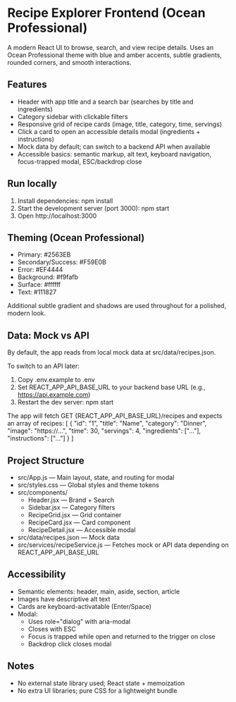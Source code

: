 # Recipe Explorer Frontend (Ocean Professional)

A modern React UI to browse, search, and view recipe details. Uses an Ocean Professional theme with blue and amber accents, subtle gradients, rounded corners, and smooth interactions.

## Features
- Header with app title and a search bar (searches by title and ingredients)
- Category sidebar with clickable filters
- Responsive grid of recipe cards (image, title, category, time, servings)
- Click a card to open an accessible details modal (ingredients + instructions)
- Mock data by default; can switch to a backend API when available
- Accessible basics: semantic markup, alt text, keyboard navigation, focus-trapped modal, ESC/backdrop close

## Run locally
1. Install dependencies:
   npm install
2. Start the development server (port 3000):
   npm start
3. Open http://localhost:3000

## Theming (Ocean Professional)
- Primary: #2563EB
- Secondary/Success: #F59E0B
- Error: #EF4444
- Background: #f9fafb
- Surface: #ffffff
- Text: #111827

Additional subtle gradient and shadows are used throughout for a polished, modern look.

## Data: Mock vs API
By default, the app reads from local mock data at src/data/recipes.json.

To switch to an API later:
1. Copy .env.example to .env
2. Set REACT_APP_API_BASE_URL to your backend base URL (e.g., https://api.example.com)
3. Restart the dev server:
   npm start

The app will fetch GET {REACT_APP_API_BASE_URL}/recipes and expects an array of recipes:
[
  {
    "id": "1",
    "title": "Name",
    "category": "Dinner",
    "image": "https://...",
    "time": 30,
    "servings": 4,
    "ingredients": ["..."],
    "instructions": ["..."]
  }
]

## Project Structure
- src/App.js — Main layout, state, and routing for modal
- src/styles.css — Global styles and theme tokens
- src/components/
  - Header.jsx — Brand + Search
  - Sidebar.jsx — Category filters
  - RecipeGrid.jsx — Grid container
  - RecipeCard.jsx — Card component
  - RecipeDetail.jsx — Accessible modal
- src/data/recipes.json — Mock data
- src/services/recipeService.js — Fetches mock or API data depending on REACT_APP_API_BASE_URL

## Accessibility
- Semantic elements: header, main, aside, section, article
- Images have descriptive alt text
- Cards are keyboard-activatable (Enter/Space)
- Modal:
  - Uses role="dialog" with aria-modal
  - Closes with ESC
  - Focus is trapped while open and returned to the trigger on close
  - Backdrop click closes modal

## Notes
- No external state library used; React state + memoization
- No extra UI libraries; pure CSS for a lightweight bundle
